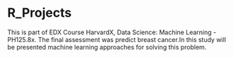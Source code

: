 # R_Projects
This is part of EDX Course HarvardX, Data Science: Machine Learning - PH125.8x. The final assessment was predict breast cancer.In this study will be presented machine learning approaches for solving this problem.
